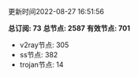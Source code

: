 更新时间2022-08-27 16:51:56

**总订阅: 73**
**总节点: 2587**
**有效节点: 701**
- v2ray节点: 305
- ss节点: 382
- trojan节点: 14
